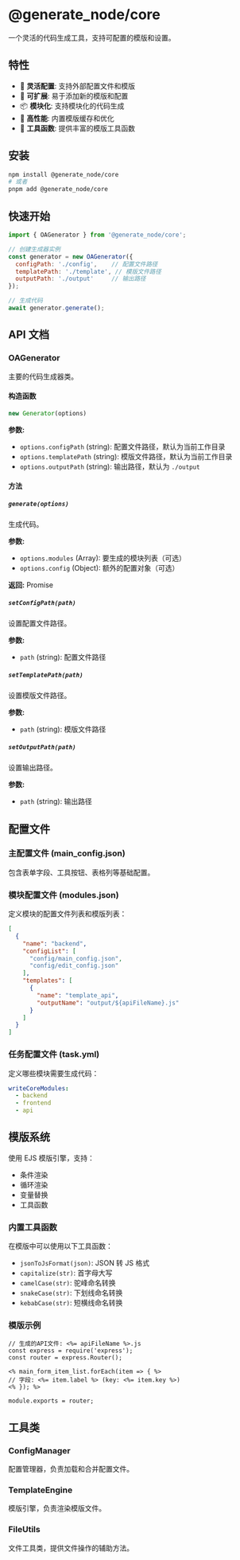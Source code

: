 # @generate_node/core

一个灵活的代码生成工具，支持可配置的模版和设置。

## 特性

- 🎯 **灵活配置**: 支持外部配置文件和模版
- 🔧 **可扩展**: 易于添加新的模版和配置
- 📦 **模块化**: 支持模块化的代码生成
- 🚀 **高性能**: 内置模版缓存和优化
- 🔨 **工具函数**: 提供丰富的模版工具函数

## 安装

```bash
npm install @generate_node/core
# 或者
pnpm add @generate_node/core
```

## 快速开始

```javascript
import { OAGenerator } from '@generate_node/core';

// 创建生成器实例
const generator = new OAGenerator({
  configPath: './config',    // 配置文件路径
  templatePath: './template', // 模版文件路径
  outputPath: './output'     // 输出路径
});

// 生成代码
await generator.generate();
```

## API 文档

### OAGenerator

主要的代码生成器类。

#### 构造函数

```javascript
new Generator(options)
```

**参数:**
- `options.configPath` (string): 配置文件路径，默认为当前工作目录
- `options.templatePath` (string): 模版文件路径，默认为当前工作目录
- `options.outputPath` (string): 输出路径，默认为 `./output`

#### 方法

##### `generate(options)`

生成代码。

**参数:**
- `options.modules` (Array): 要生成的模块列表（可选）
- `options.config` (Object): 额外的配置对象（可选）

**返回:** Promise<void>

##### `setConfigPath(path)`

设置配置文件路径。

**参数:**
- `path` (string): 配置文件路径

##### `setTemplatePath(path)`

设置模版文件路径。

**参数:**
- `path` (string): 模版文件路径

##### `setOutputPath(path)`

设置输出路径。

**参数:**
- `path` (string): 输出路径

## 配置文件

### 主配置文件 (main_config.json)

包含表单字段、工具按钮、表格列等基础配置。

### 模块配置文件 (modules.json)

定义模块的配置文件列表和模版列表：

```json
[
  {
    "name": "backend",
    "configList": [
      "config/main_config.json",
      "config/edit_config.json"
    ],
    "templates": [
      {
        "name": "template_api",
        "outputName": "output/${apiFileName}.js"
      }
    ]
  }
]
```

### 任务配置文件 (task.yml)

定义哪些模块需要生成代码：

```yaml
writeCoreModules:
  - backend
  - frontend
  - api
```

## 模版系统

使用 EJS 模版引擎，支持：

- 条件渲染
- 循环渲染
- 变量替换
- 工具函数

### 内置工具函数

在模版中可以使用以下工具函数：

- `jsonToJsFormat(json)`: JSON 转 JS 格式
- `capitalize(str)`: 首字母大写
- `camelCase(str)`: 驼峰命名转换
- `snakeCase(str)`: 下划线命名转换
- `kebabCase(str)`: 短横线命名转换

### 模版示例

```ejs
// 生成的API文件: <%= apiFileName %>.js
const express = require('express');
const router = express.Router();

<% main_form_item_list.forEach(item => { %>
// 字段: <%= item.label %> (key: <%= item.key %>)
<% }); %>

module.exports = router;
```

## 工具类

### ConfigManager

配置管理器，负责加载和合并配置文件。

### TemplateEngine

模版引擎，负责渲染模版文件。

### FileUtils

文件工具类，提供文件操作的辅助方法。